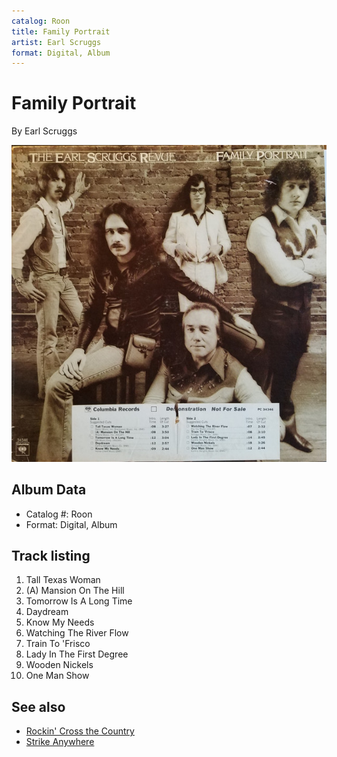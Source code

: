 ```yaml
---
catalog: Roon
title: Family Portrait
artist: Earl Scruggs
format: Digital, Album
---
```


# Family Portrait

By Earl Scruggs

![](../../assets/albumcovers/Earl_Scruggs-Family_Portrait.png)

## Album Data

- Catalog #: Roon
- Format: Digital, Album


## Track listing


1. Tall Texas Woman
2. (A) Mansion On The Hill
3. Tomorrow Is A Long Time
4. Daydream
5. Know My Needs
6. Watching The River Flow
7. Train To 'Frisco
8. Lady In The First Degree
9. Wooden Nickels
10. One Man Show


## See also

- [Rockin' Cross the Country](Rockin_Cross_the_Country.md)
- [Strike Anywhere](Strike_Anywhere.md)
